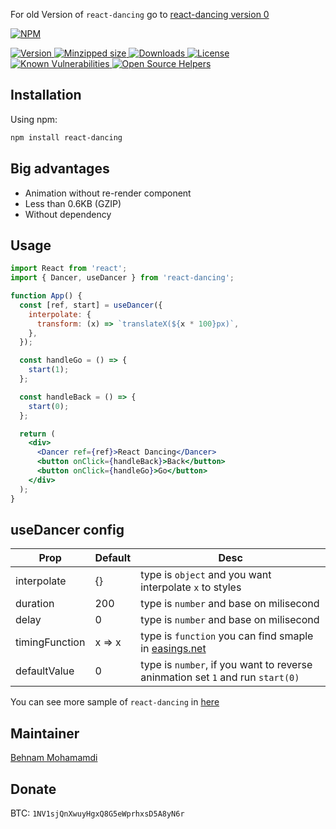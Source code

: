 For old Version of `react-dancing` go to [react-dancing version 0](https://github.com/behnammodi/react-dancing/tree/version-0)

[![NPM](https://nodei.co/npm/react-dancing.png)](https://nodei.co/npm/react-dancing/)

<a href="https://www.npmjs.com/package/react-dancing">
  <img src="https://img.shields.io/npm/v/react-dancing.svg" alt="Version">
</a>

<a href="https://bundlephobia.com/result?p=react-dancing">
<img src="https://badgen.net/bundlephobia/minzip/react-dancing" alt="Minzipped size">
</a>

<a href="https://www.npmjs.com/package/react-dancing">
  <img src="https://badgen.net/npm/dt/react-dancing" alt="Downloads">
</a>

<a href="https://www.npmjs.com/package/react-dancing">
  <img src="https://img.shields.io/npm/l/react-dancing.svg" alt="License">
</a>

<a href="https://snyk.io/test/npm/react-dancing">
  <img src="https://snyk.io/test/npm/react-dancing/badge.svg?style=flat-square" alt="Known Vulnerabilities">
</a>

<a href="https://www.codetriage.com/behnammodi/react-dancing">
  <img src="https://www.codetriage.com/behnammodi/react-dancing/badges/users.svg" alt="Open Source Helpers"> 
</a>

## Installation

Using npm:

```bash
npm install react-dancing
```

## Big advantages

- Animation without re-render component
- Less than 0.6KB (GZIP)
- Without dependency

## Usage

```jsx
import React from 'react';
import { Dancer, useDancer } from 'react-dancing';

function App() {
  const [ref, start] = useDancer({
    interpolate: {
      transform: (x) => `translateX(${x * 100}px)`,
    },
  });

  const handleGo = () => {
    start(1);
  };

  const handleBack = () => {
    start(0);
  };

  return (
    <div>
      <Dancer ref={ref}>React Dancing</Dancer>
      <button onClick={handleBack}>Back</button>
      <button onClick={handleGo}>Go</button>
    </div>
  );
}
```

## useDancer config

| Prop | Default | Desc |
|---|---|---|
| interpolate | {} | type is `object` and you want interpolate `x` to styles
| duration | 200 | type is `number` and base on milisecond
| delay | 0 | type is `number` and base on milisecond
| timingFunction | x => x | type is `function` you can find smaple in [easings.net](https://easings.net/)
| defaultValue | 0 | type is `number`, if you want to reverse aninmation set `1` and run `start(0)`


You can see more sample of `react-dancing` in [here](https://codesandbox.io/s/react-dancing-version-1-8cdli)
## Maintainer

[Behnam Mohamamdi](https://github.com/behnammodi)

## Donate

BTC: `1NV1sjQnXwuyHgxQ8G5eWprhxsD5A8yN6r`
